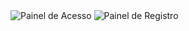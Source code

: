 <img src="https://cdn.discordapp.com/attachments/1311386768569929810/1312099294186180678/image.png?ex=674b4331&is=6749f1b1&hm=dc82146ad8f9f08df0062ec752add320de70ea95b251712cc782733b562a6bc5&" alt="Painel de Acesso">
<img src="https://cdn.discordapp.com/attachments/1311386768569929810/1312100196032839720/image.png?ex=674b4408&is=6749f288&hm=02559a1c6718d5e0a9bb2e6087a768e0c434b614822efdcbadd995f65d7b488b&" alt="Painel de Registro">
